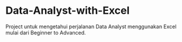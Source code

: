 # Data-Analyst-with-Excel

Project untuk mengetahui perjalanan Data Analyst menggunakan Excel mulai dari Beginner to Advanced.
